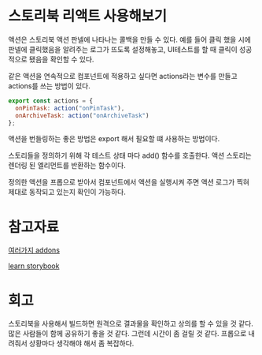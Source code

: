 # 스토리북 리액트 사용해보기

액션은 스토리북 액션 판넬에 나타나는 콜백을 만들 수 있다.
예를 들어 클릭 했을 시에 판넬에 클릭했음을 알려주는 로그가 뜨도록 설정해놓고, UI테스트를 할 때 클릭이 성공적으로 됐음을 확인할 수 있다.

같은 액션을 연속적으로 컴포넌트에 적용하고 싶다면 actions라는 변수를 만들고 actions를 쓰는 방법이 있다.

```js
export const actions = {
  onPinTask: action("onPinTask"),
  onArchiveTask: action("onArchiveTask")
};
```

액션을 번들링하는 좋은 방법은 export 해서 필요할 떄 사용하는 방법이다.

스토리들을 정의하기 위해 각 테스트 상태 마다 add() 함수를 호출한다. 액션 스토리는 렌더링 된 엘리먼트를 반환하는 함수이다.

정의한 액션을 프롭으로 받아서 컴포넌트에서 액션을 실행시켜 주면 액션 로그가 찍혀 제대로 동작되고 있는지 확인이 가능하다.

# 참고자료

[여러가지 addons](https://storybook.js.org/addons/addon-gallery/)

[learn storybook](https://www.learnstorybook.com/)

# 회고

스토리북을 사용해서 빌드하면 원격으로 결과물을 확인하고 상의를 할 수 있을 것 같다. 많은 사람들이 함께 공유하기 좋을 것 같다. 그런데 시간이 좀 걸릴 것 같다. 프롭으로 내려줘서 상황마다 생각해야 해서 좀 복잡하다.
